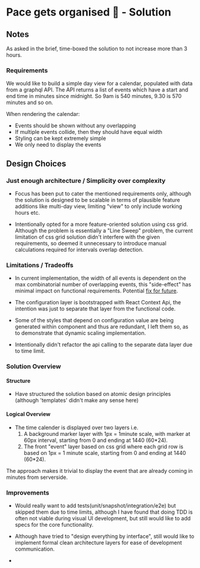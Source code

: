 # Pace gets organised 📅 - Solution

## Notes
As asked in the brief, time-boxed the solution to not increase more than 3 hours.

### Requirements
We would like to build a simple day view for a calendar, populated with data from a graphql API. The API returns a list of events which have a start and end time in minutes since midnight. So 9am is 540 minutes, 9.30 is 570 minutes and so on.

When rendering the calendar:

- Events should be shown without any overlapping
- If multiple events collide, then they should have equal width
- Styling can be kept extremely simple
- We only need to display the events

## Design Choices
### Just enough architecture / Simplicity over complexity
- Focus has been put to cater the mentioned requirements only, although the solution is designed to be
scalable in terms of plausible feature additions like multi-day view, limiting "view" to only include
working hours etc.

- Intentionally opted for a more feature-oriented solution using css grid. Although the problem is essentially a
"Line Sweep" problem, the current limitation of css grid solution didn't interfere with the given requirements,
so deemed it unnecessary to introduce manual calculations required for intervals overlap detection.

### Limitations / Tradeoffs
- In current implementation, the width of all events is dependent on the max combinatorial number of overlapping events,
this "side-effect" has minimal impact on functional requirements. Potential [fix for future](https://github.com/w3c/csswg-drafts/issues/2402).

- The configuration layer is bootstrapped with React Context Api, the intention was just to separate 
that layer from the functional code.

- Some of the styles that depend on configuration value are being generated within component and thus are redundant,
I left them so, as to demonstrate that dynamic scaling implementation.

- Intentionally didn't refactor the api calling to the separate data layer due to time limit.

### Solution Overview
#### Structure
- Have structured the solution based on atomic design principles (although 'templates' didn't make any sense here)

#### Logical Overview
- The time calender is displayed over two layers i.e.
  1. A background marker layer with 1px = 1minute scale, with marker at 60px interval, starting from 0 and ending at 1440 (60*24).
  2. The front "event" layer based on css grid where each grid row is based on 1px = 1 minute scale, starting from 0 and ending at 1440 (60*24).

The approach makes it trivial to display the event that are already coming in minutes from serverside.

### Improvements
- Would really want to add tests(unit/snapshot/integration/e2e) but skipped them due to time limits, although I have found that doing TDD 
is often not viable during visual UI development, but still would like to add specs for the core functionality.

- Although have tried to "design everything by interface", still would like to implement formal clean architecture layers
for ease of development communication.
-
